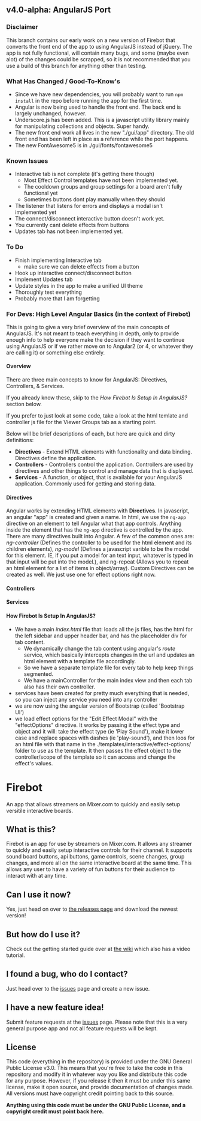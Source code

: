 ## v4.0-alpha: AngularJS Port
### Disclaimer
This branch contains our early work on a new version of Firebot that converts the front end of the app to using AngularJS instead of jQuery. The app is not fully functional, will contain many bugs, and some (maybe even alot) of the changes could be scrapped, so it is not recommended that you use a build of this branch for anything other than testing.

### What Has Changed / Good-To-Know's
* Since we have new dependencies, you will probably want to run `npm install` in the repo before running the app for the first time.
* Angular is now being used to handle the front end. The back end is largely unchanged, however.
* Underscore.js has been added. This is a javascript utility library mainly for manipulating collections and objects. Super handy.
* The new front end work all lives in the new "./gui/app" directory. The old front end has been left in place as a reference while the port happens.
* The new FontAwesome5 is in ./gui/fonts/fontawesome5

### Known Issues
* Interactive tab is not complete (it's getting there though)
  * Most Effect Control templates have not been implemented yet.
  * The cooldown groups and group settings for a board aren't fully functional yet
  * Sometimes buttons dont play manually when they should
* The listener that listens for errors and displays a modal isn't implemented yet
* The connect/disconnect interactive button doesn't work yet.
* You currently cant delete effects from buttons
* Updates tab has not been implemented yet.

### To Do
* Finish implementing Interactive tab
  * make sure we can delete effects from a button
* Hook up interactive connect/disconnect button
* Implement Updates tab
* Update styles in the app to make a unified UI theme
* Thoroughly test everything
* Probably more that I am forgetting

### For Devs: High Level Angular Basics (in the context of Firebot)
This is going to give a very brief overview of the main concepts of AngularJS. It's not meant to teach everything in depth, only to provide enough info to help everyone make the decision if they want to continue using AngularJS or if we rather move on to Angular2 (or 4, or whatever they are calling it) or something else entirely.

#### Overview
There are three main concepts to know for AngularJS: Directives, Controllers, & Services.

If you already know these, skip to the *How Firebot Is Setup In AngularJS?* section below.

If you prefer to just look at some code, take a look at the html temlate and controller js file for the Viewer Groups tab as a starting point.

Below will be brief descriptions of each, but here are quick and dirty definitions:
* **Directives** - Extend HTML elements with functionality and data binding. Directives define the application.
* **Controllers** - Controllers control the application. Controllers are used by directives and other things to control and manage data that is displayed.
* **Services** - A function, or object, that is available for your AngularJS application. Commonly used for getting and storing data.

#### Directives
Angular works by extending HTML elements with **Directives**. In javascript, an angular "app" is created and given a name. In html, we use the `ng-app` directive on an element to tell Angular what that app controls. Anything inside the element that has the `ng-app` directive is controlled by the app. There are many directives built into Angular. A few of the common ones are: *ng-controller* (Defines the controller to be used for the html element and its children elements), *ng-model* (Defines a javascript varible to be the model for this element. IE, if you put a model for an text input, whatever is typed in that input will be put into the model.), and ng-repeat (Allows you to repeat an html element for a list of items in object/array). Custom Directives can be created as well. We just use one for effect options right now.

#### Controllers

#### Services

#### How Firebot Is Setup In AngularJS?
* We have a main *index.html* file that: loads all the js files, has the html for the left sidebar and upper header bar, and has the placeholder div for tab content.
  * We dynamically change the tab content using angular's *route* service, which basically intercepts changes in the url and updates an html element with a template file accordingly.
  * So we have a separate template file for every tab to help keep things segmented.
  * We have a mainController for the main index view and then each tab also has their own controller.
* services have been created for pretty much everything that is needed, so you can inject any service you need into any controller
* we are now using the angular version of Bootstrap (called 'Bootstrap UI')
* we load effect options for the "Edit Effect Modal" with the "effectOptions" directive. It works by passing it the effect type and object and it will: take the effect type (ie 'Play Sound'), make it lower case and replace spaces with dashes (ie 'play-sound'), and then loos for an html file with that name in the ./templates/interactive/effect-options/ folder to use as the template. It then passes the effect object to the controller/scope of the template so it can access and change the effect's values.

# Firebot
An app that allows streamers on Mixer.com to quickly and easily setup versitile interactive boards.

## What is this?
Firebot is an app for use by streamers on Mixer.com. It allows any streamer to quickly and easily setup interactive controls for their channel. It supports sound board buttons, api buttons, game controls, scene changes, group changes, and more all on the same interactive board at the same time. This allows any user to have a variety of fun buttons for their audience to interact with at any time.

## Can I use it now?
Yes, just head on over to [the releases page](https://github.com/Firebottle/Firebot/releases) and download the newest version!

## But how do I use it?
Check out the getting started guide over at [the wiki](https://github.com/Firebottle/Firebot/wiki/Getting-Started) which also has a video tutorial.

## I found a bug, who do I contact?
Just head over to the [issues](https://github.com/Firebottle/Firebot/issues) page and create a new issue.

## I have a new feature idea!
Submit feature requests at the [issues](https://github.com/Firebottle/Firebot/issues) page. Please note that this is a very general purpose app and not all feature requests will be kept.

## License
This code (everything in the repository) is provided under the GNU General Public License v3.0. This means that you're free to take the code in this repository and modify it in whatever way you like and distribute this code for any purpose. However, if you release it then it must be under this same license, make it open source, and provide documentation of changes made. All versions must have copyright credit pointing back to this source.

**Anything using this code must be under the GNU Public License, and a copyright credit must point back here.**
